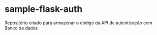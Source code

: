 # sample-flask-auth

Repositório criado para armazenar o código da API de autenticação com Banco de dados
